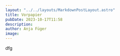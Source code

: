 ```yaml
---
layout: "../../layouts/MarkdownPostLayout.astro"
title: Vorpapier
pubDate: 2023-10-17T11:58
description: 
author: Anja Füger
image: 
---
```


dfg